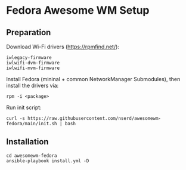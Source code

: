 # Fedora Awesome WM Setup

## Preparation
Download Wi-Fi drivers (https://rpmfind.net/):
```
iwlegacy-firmware
iwlwifi-dvm-firmware
iwlwifi-mvm-firmware
```
Install Fedora (mininal + common NetworkManager Submodules), then install the drivers via:
```
rpm -i <package>
```
Run init script:
```
curl -s https://raw.githubusercontent.com/nserd/awesomewm-fedora/main/init.sh | bash
```
## Installation
```
cd awesomewm-fedora
ansible-playbook install.yml -D
```
